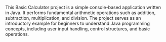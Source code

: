 This Basic Calculator project is a simple console-based application written in Java.
It performs fundamental arithmetic operations such as addition, subtraction, multiplication, and division.
The project serves as an introductory example for beginners to understand Java programming concepts, including user input handling, control structures, and basic operations.
